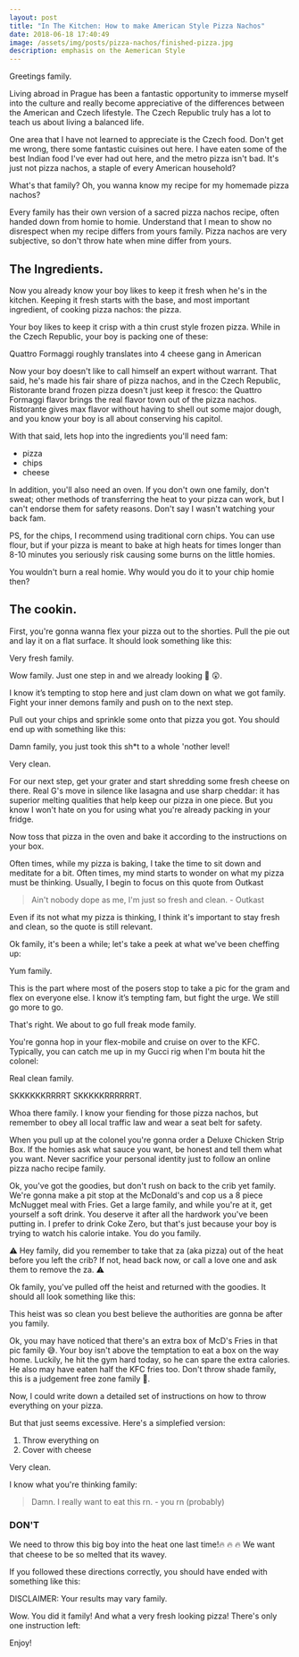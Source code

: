 ```yaml
---
layout: post
title: "In The Kitchen: How to make American Style Pizza Nachos"
date: 2018-06-18 17:40:49
image: /assets/img/posts/pizza-nachos/finished-pizza.jpg
description: emphasis on the Aemerican Style
---
```


Greetings family.

Living abroad in Prague has been a fantastic opportunity to immerse myself into the culture and really become appreciative of the differences between the American and Czech lifestyle. The Czech Republic truly has a lot to teach us about living a balanced life.

One area that I have not learned to appreciate is the Czech food. Don't get me wrong, there some fantastic cuisines out here. I have eaten some of the best Indian food I've ever had out here, and the metro pizza isn't bad. It's just not pizza nachos, a staple of every American household?

What's that family? Oh, you wanna know my recipe for my homemade pizza nachos? 

Every family has their own version of a sacred pizza nachos recipe, often handed down from homie to homie. Understand that I mean to show no disrespect when my recipe differs from yours family. Pizza nachos are very subjective, so don't throw hate when mine differ from yours.

## The Ingredients.

Now you already know your boy likes to keep it fresh when he's in the kitchen. Keeping it fresh starts with the base, and most important ingredient, of cooking pizza nachos: the pizza.

Your boy likes to keep it crisp with a thin crust style frozen pizza. While in the Czech Republic, your boy is packing one of these:
<div class="">
    <img class="col three" src="{{ site.baseurl }}/assets/img/posts/pizza-nachos/ristorante-frozen-pizza.jpg" alt="" title="ristorante brand quattro formaggi pizza"/>
</div>
<div class="col three caption">
    Quattro Formaggi roughly translates into 4 cheese gang in American
</div>

Now your boy doesn't like to call himself an expert without warrant. That said, he's made his fair share of pizza nachos, and in the Czech Republic, Ristorante brand frozen pizza doesn't just keep it fresco: the Quattro Formaggi flavor brings the real flavor town out of the pizza nachos. Ristorante gives max flavor without having to shell out some major dough, and you know your boy is all about conserving his capitol.

With that said, lets hop into the ingredients you'll need fam:

- pizza
- chips
- cheese

In addition, you'll also need an oven. If you don't own one family, don't sweat; other methods of transferring the heat to your pizza can work, but I can't endorse them for safety reasons. Don't say I wasn't watching your back fam.

PS, for the chips, I recommend using traditional corn chips. You can use flour, but if your pizza is meant to bake at high heats for times longer than 8-10 minutes you seriously risk causing some burns on the little homies.

<div class="">
    <img class="col three" src="{{ site.baseurl }}/assets/img/posts/pizza-nachos/sad-tortilla-chips.jpg" alt="" title="sad tortilla chips"/>
</div>
<div class="col three caption">
    You wouldn't burn a real homie. Why would you do it to your chip homie then?
</div>

## The cookin.

First, you're gonna wanna flex your pizza out to the shorties. Pull the pie out and lay it on a flat surface. It should look something like this:

<div class="">
    <img class="col three" src="{{ site.baseurl }}/assets/img/posts/pizza-nachos/frozen-pizza.jpg" alt="" title="fresh looking frozen pizza"/>
</div>
<div class="col three caption">
    Very fresh family.
</div>

Wow family. Just one step in and we already looking :100: :astonished:.

I know  it’s tempting to stop here and just clam down on what we got family. Fight your inner demons family and push on to the next step.

Pull out your chips and sprinkle some onto that pizza you got. You should end up with something like this:

<div class="">
    <img class="col three" src="{{ site.baseurl }}/assets/img/posts/pizza-nachos/chips-on-pizza.jpg" alt="" title="fresh looking frozen pizza with tortilla chips ontop"/>
</div>
<div class="col three caption">
    Damn family, you just took this sh*t to a whole 'nother level!
</div>

Very clean.

For our next step, get your grater and start shredding some fresh cheese on there. Real G's move in silence like lasagna and use sharp cheddar: it has superior melting qualities that help keep our pizza in one piece. But you know I won't hate on you for using what you're already packing in your fridge.

Now toss that pizza in the oven and bake it according to the instructions on your box. 

Often times, while my pizza is baking, I take the time to sit down and meditate for a bit. Often times, my mind starts to wonder on what my pizza must be thinking. Usually, I begin to focus on this quote from Outkast

<blockquote>
     Ain't nobody dope as me, I'm just so fresh and clean.
     - Outkast
</blockquote>

Even if its not what my pizza is thinking, I think it's important to stay fresh and clean, so the quote is still relevant.

Ok family, it's been a while; let's take a peek at what we've been cheffing up:

<div class="">
    <img class="col three" src="{{ site.baseurl }}/assets/img/posts/pizza-nachos/in-the-oven.jpg" alt="" title="fresh looking frozen pizza with tortilla chips ontop in the oven"/>
</div>
<div class="col three caption">
    Yum family.
</div>

This is the part where most of the posers stop to take a pic for the gram and flex on everyone else. I know it’s tempting fam, but fight the urge. We still go more to go.

That's right. We about to go full freak mode family.

You're gonna hop in your flex-mobile and cruise on over to the KFC. Typically, you can catch me up in my Gucci rig when I'm bouta hit the colonel:

<div class="">
    <img class="col three" src="{{ site.baseurl }}/assets/img/posts/pizza-nachos/gucci-mobile.jpg" alt="" title="gucci style fiat"/>
</div>
<div class="col three caption">
    Real clean family.
</div>

SKKKKKKRRRRT SKKKKKRRRRRRT.

Whoa there family. I know your fiending for those pizza nachos, but remember to obey all local traffic law and wear a seat belt for safety.

When you pull up at the colonel you're gonna order a Deluxe Chicken Strip Box. If the homies ask what sauce you want, be honest and tell them what you want. Never sacrifice  your personal identity just to follow an online pizza nacho recipe family.

Ok, you've got the goodies, but don't rush on back to the crib yet family. We're gonna make a pit stop at the McDonald's and cop us a 8 piece McNugget meal with Fries. Get a large family, and while you're at it, get yourself a soft drink. You deserve it after all the hardwork you've been putting in. I prefer to drink Coke Zero, but that's just because your boy is trying to watch his calorie intake. You do you family.

:warning: Hey family, did you remember to take that za (aka pizza) out of the heat before you left the crib? If not, head back now, or call a love one and ask them to remove the za. :warning:

Ok family, you've pulled off the heist and returned with the goodies. It should all look something like this:

<div class="">
    <img class="col three" src="{{ site.baseurl }}/assets/img/posts/pizza-nachos/the-goodies.jpg" alt="" title="All the food you copped from McDonalds and KFC"/>
</div>
<div class="col three caption">
    This heist was so clean you best believe the authorities are gonna be after you family.
</div>

Ok, you may have noticed that there's an extra box of McD's Fries in that pic family :sweat_smile:. Your boy isn't above the temptation to eat a box on the way home. Luckily, he hit the gym hard today, so he can spare the extra calories. He also may have eaten half the KFC fries too. Don't throw shade family, this is a judgement free zone family :no_entry_sign:.

Now, I could write down a detailed set of instructions on how to throw everything on your pizza.

But that just seems excessive. Here's a simplefied version:

1. Throw everything on
2. Cover with cheese

<div class="">
    <img class="col three" src="{{ site.baseurl }}/assets/img/posts/pizza-nachos/final-pre-bake.jpg" alt="" title="A pizza in KFC and fries"/>
</div>
<div class="col three caption">
    Very clean.
</div>

I know what you're thinking family:

<blockquote>
Damn. I really want to eat this rn.
- you rn (probably)
</blockquote>

### DON'T

We need to throw this big boy into the heat one last time!:fire: :fire: :fire: We want that cheese to be so melted that its wavey. 

If you followed these directions correctly, you should have ended with something like this:

<div class="">
    <img class="col three" src="{{ site.baseurl }}/assets/img/posts/pizza-nachos/finished-pizza.jpg" alt="" title="A tasty American Style Pizza Nacho Pizza"/>
</div>
<div class="col three caption">
    DISCLAIMER: Your results may vary family.
</div>

Wow. You did it family! And what a very fresh looking pizza! There's only one instruction left:

Enjoy!